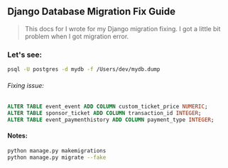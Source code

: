 ## Django Database Migration Fix Guide

> This docs for I wrote for my Django migration fixing. I got a little bit problem when I got migration error.

### Let's see:

```bash
psql -U postgres -d mydb -f /Users/dev/mydb.dump
```

###### Fixing issue:

```sql
ALTER TABLE event_event ADD COLUMN custom_ticket_price NUMERIC;
ALTER TABLE sponsor_ticket ADD COLUMN transaction_id INTEGER;
ALTER TABLE event_paymenthistory ADD COLUMN payment_type INTEGER;
```

#### Notes:

```bash
python manage.py makemigrations
python manage.py migrate --fake
```
